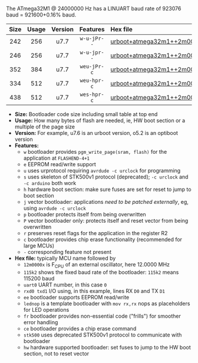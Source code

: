 The ATmega32M1 @ 24000000 Hz has a LINUART baud rate of 923076 baud = 921600+0.16% baud.

|Size|Usage|Version|Features|Hex file|
|:-:|:-:|:-:|:-:|:--|
|242|256|u7.7|`w-u-jPr--`|[urboot+atmega32m1++2m0000x+++76k8_uart0_rxd4_txd3_lednop.hex](https://raw.githubusercontent.com/stefanrueger/urboot.hex/main/mcus/atmega32m1/external_oscillator/fcpu++2m0000_Hz/br+++76k8_bps/urboot+atmega32m1++2m0000x+++76k8_uart0_rxd4_txd3_lednop.hex)|
|246|256|u7.7|`w-u-jpr--`|[urboot+atmega32m1++2m0000x+++76k8_uart0_rxd4_txd3_lednop_fr.hex](https://raw.githubusercontent.com/stefanrueger/urboot.hex/main/mcus/atmega32m1/external_oscillator/fcpu++2m0000_Hz/br+++76k8_bps/urboot+atmega32m1++2m0000x+++76k8_uart0_rxd4_txd3_lednop_fr.hex)|
|352|384|u7.7|`weu-jPr-c`|[urboot+atmega32m1++2m0000x+++76k8_uart0_rxd4_txd3_ee_lednop_fr_ce.hex](https://raw.githubusercontent.com/stefanrueger/urboot.hex/main/mcus/atmega32m1/external_oscillator/fcpu++2m0000_Hz/br+++76k8_bps/urboot+atmega32m1++2m0000x+++76k8_uart0_rxd4_txd3_ee_lednop_fr_ce.hex)|
|334|512|u7.7|`weu-hpr-c`|[urboot+atmega32m1++2m0000x+++76k8_uart0_rxd4_txd3_ee_lednop_fr_ce_hw.hex](https://raw.githubusercontent.com/stefanrueger/urboot.hex/main/mcus/atmega32m1/external_oscillator/fcpu++2m0000_Hz/br+++76k8_bps/urboot+atmega32m1++2m0000x+++76k8_uart0_rxd4_txd3_ee_lednop_fr_ce_hw.hex)|
|438|512|u7.7|`wes-hpr-c`|[urboot+atmega32m1++2m0000x+++76k8_uart0_rxd4_txd3_ee_lednop_fr_ce_stk500_hw.hex](https://raw.githubusercontent.com/stefanrueger/urboot.hex/main/mcus/atmega32m1/external_oscillator/fcpu++2m0000_Hz/br+++76k8_bps/urboot+atmega32m1++2m0000x+++76k8_uart0_rxd4_txd3_ee_lednop_fr_ce_stk500_hw.hex)|

- **Size:** Bootloader code size including small table at top end
- **Usage:** How many bytes of flash are needed, ie, HW boot section or a multiple of the page size
- **Version:** For example, u7.6 is an urboot version, o5.2 is an optiboot version
- **Features:**
  + `w` bootloader provides `pgm_write_page(sram, flash)` for the application at `FLASHEND-4+1`
  + `e` EEPROM read/write support
  + `u` uses urprotocol requiring `avrdude -c urclock` for programming
  + `s` uses skeleton of STK500v1 protocol (deprecated); `-c urclock` and `-c arduino` both work
  + `h` hardware boot section: make sure fuses are set for reset to jump to boot section
  + `j` vector bootloader: applications *need to be patched externally*, eg, using `avrdude -c urclock`
  + `p` bootloader protects itself from being overwritten
  + `P` vector bootloader only: protects itself and reset vector from being overwritten
  + `r` preserves reset flags for the application in the register R2
  + `c` bootloader provides chip erase functionality (recommended for large MCUs)
  + `-` corresponding feature not present
- **Hex file:** typically MCU name followed by
  + `12m0000x` is F<sub>CPU</sub> of an external oscillator, here 12.0000 MHz
  + `115k2` shows the fixed baud rate of the bootloader: `115k2` means 115200 baud
  + `uart0` UART number, in this case `0`
  + `rxd0 txd1` I/O using, in this example, lines RX `D0` and TX `D1`
  + `ee` bootloader supports EEPROM read/write
  + `lednop` is a template bootloader with `mov rx,rx` nops as placeholders for LED operations
  + `fr` bootloader provides non-essential code ("frills") for smoother error handling
  + `ce` bootloader provides a chip erase command
  + `stk500` uses deprecated STK500v1 protocol to communicate with bootloader
  + `hw` hardware supported bootloader: set fuses to jump to the HW boot section, not to reset vector
